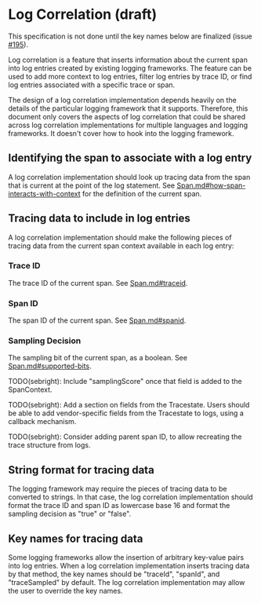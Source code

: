 # Log Correlation (draft)

This specification is not done until the key names below are finalized (issue
[#195](https://github.com/census-instrumentation/opencensus-specs/issues/195)).

Log correlation is a feature that inserts information about the current span into log entries
created by existing logging frameworks.  The feature can be used to add more context to log entries,
filter log entries by trace ID, or find log entries associated with a specific trace or span.

The design of a log correlation implementation depends heavily on the details of the particular
logging framework that it supports.  Therefore, this document only covers the aspects of log
correlation that could be shared across log correlation implementations for multiple languages and
logging frameworks.  It doesn't cover how to hook into the logging framework.

## Identifying the span to associate with a log entry

A log correlation implementation should look up tracing data from the span that is current at the
point of the log statement.  See
[Span.md#how-span-interacts-with-context](Span.md#how-span-interacts-with-context) for the
definition of the current span.

## Tracing data to include in log entries

A log correlation implementation should make the following pieces of tracing data from the current
span context available in each log entry:

### Trace ID

The trace ID of the current span.  See [Span.md#traceid](Span.md#traceid).

### Span ID

The span ID of the current span.  See [Span.md#spanid](Span.md#spanid).

### Sampling Decision

The sampling bit of the current span, as a boolean.  See
[Span.md#supported-bits](Span.md#supported-bits).

TODO(sebright): Include "samplingScore" once that field is added to the SpanContext.

TODO(sebright): Add a section on fields from the Tracestate. Users should be able to add
vendor-specific fields from the Tracestate to logs, using a callback mechanism.

TODO(sebright): Consider adding parent span ID, to allow recreating the trace structure from logs.

## String format for tracing data

The logging framework may require the pieces of tracing data to be converted to strings.  In that
case, the log correlation implementation should format the trace ID and span ID as lowercase base 16
and format the sampling decision as "true" or "false".

## Key names for tracing data

Some logging frameworks allow the insertion of arbitrary key-value pairs into log entries.  When
a log correlation implementation inserts tracing data by that method, the key names should be
"traceId", "spanId", and "traceSampled" by default.  The log correlation implementation may allow
the user to override the key names.
